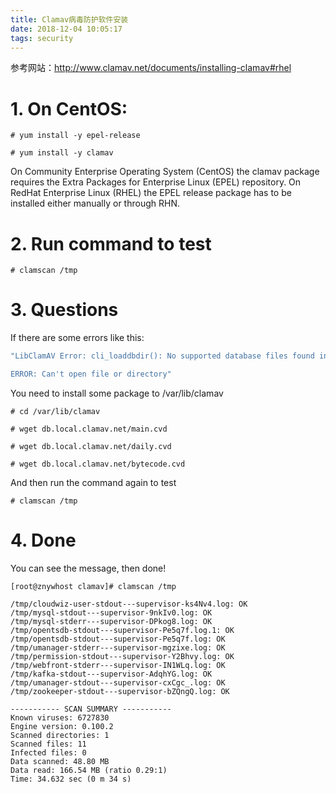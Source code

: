 ```yaml
---
title: Clamav病毒防护软件安装
date: 2018-12-04 10:05:17
tags: security
---
```


参考网站：http://www.clamav.net/documents/installing-clamav#rhel

# 1. On CentOS:
```shell
# yum install -y epel-release

# yum install -y clamav 
```

On Community Enterprise Operating System (CentOS) the clamav package requires the Extra Packages for Enterprise Linux (EPEL) repository. On RedHat Enterprise Linux (RHEL) the EPEL release package has to be installed either manually or through RHN.

# 2. Run command to test
```shell
# clamscan /tmp
```

# 3. Questions
If there are some errors like this:
```bash
"LibClamAV Error: cli_loaddbdir(): No supported database files found in /var/lib/clamav

ERROR: Can't open file or directory"
```

You need to install some package to /var/lib/clamav

```shell
# cd /var/lib/clamav

# wget db.local.clamav.net/main.cvd

# wget db.local.clamav.net/daily.cvd

# wget db.local.clamav.net/bytecode.cvd
```

And then run the command again to test
```shell
# clamscan /tmp
```

# 4. Done
You can see the message, then done!
```shell
[root@znywhost clamav]# clamscan /tmp

/tmp/cloudwiz-user-stdout---supervisor-ks4Nv4.log: OK
/tmp/mysql-stdout---supervisor-9nkIv0.log: OK
/tmp/mysql-stderr---supervisor-DPkog8.log: OK
/tmp/opentsdb-stdout---supervisor-Pe5q7f.log.1: OK
/tmp/opentsdb-stdout---supervisor-Pe5q7f.log: OK
/tmp/umanager-stderr---supervisor-mgzixe.log: OK
/tmp/permission-stdout---supervisor-Y2Bhvy.log: OK
/tmp/webfront-stderr---supervisor-IN1WLq.log: OK
/tmp/kafka-stdout---supervisor-AdqhYG.log: OK
/tmp/umanager-stdout---supervisor-cxCgc_.log: OK
/tmp/zookeeper-stdout---supervisor-bZQngQ.log: OK

----------- SCAN SUMMARY -----------
Known viruses: 6727830
Engine version: 0.100.2
Scanned directories: 1
Scanned files: 11
Infected files: 0
Data scanned: 48.80 MB
Data read: 166.54 MB (ratio 0.29:1)
Time: 34.632 sec (0 m 34 s)
```